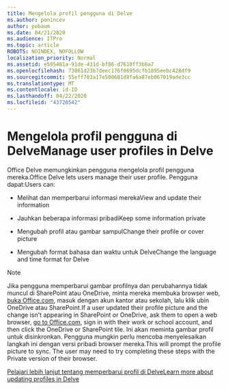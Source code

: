 ```yaml
---
title: Mengelola profil pengguna di Delve
ms.author: ponincev
author: pebaum
ms.date: 04/21/2020
ms.audience: ITPro
ms.topic: article
ROBOTS: NOINDEX, NOFOLLOW
localization_priority: Normal
ms.assetid: e595481a-91de-431d-bf86-d7610ff3b6a7
ms.openlocfilehash: 73061d23b7deec176f0695dcfb1895eebc428df9
ms.sourcegitcommit: 55eff703a17e500681d8fa6a87eb067019ade3cc
ms.translationtype: MT
ms.contentlocale: id-ID
ms.lasthandoff: 04/22/2020
ms.locfileid: "43720542"
---
```

# <a name="manage-user-profiles-in-delve"></a><span data-ttu-id="00e22-102">Mengelola profil pengguna di Delve</span><span class="sxs-lookup"><span data-stu-id="00e22-102">Manage user profiles in Delve</span></span>

<span data-ttu-id="00e22-103">Office Delve memungkinkan pengguna mengelola profil pengguna mereka.</span><span class="sxs-lookup"><span data-stu-id="00e22-103">Office Delve lets users manage their user profile.</span></span> <span data-ttu-id="00e22-104">Pengguna dapat:</span><span class="sxs-lookup"><span data-stu-id="00e22-104">Users can:</span></span>
  
- <span data-ttu-id="00e22-105">Melihat dan memperbarui informasi mereka</span><span class="sxs-lookup"><span data-stu-id="00e22-105">View and update their information</span></span>
    
- <span data-ttu-id="00e22-106">Jauhkan beberapa informasi pribadi</span><span class="sxs-lookup"><span data-stu-id="00e22-106">Keep some information private</span></span>
    
- <span data-ttu-id="00e22-107">Mengubah profil atau gambar sampul</span><span class="sxs-lookup"><span data-stu-id="00e22-107">Change their profile or cover picture</span></span>
    
- <span data-ttu-id="00e22-108">Mengubah format bahasa dan waktu untuk Delve</span><span class="sxs-lookup"><span data-stu-id="00e22-108">Change the language and time format for Delve</span></span>
    
> [!NOTE]
> <span data-ttu-id="00e22-109">Jika pengguna memperbarui gambar profilnya dan perubahannya tidak muncul di SharePoint atau OneDrive, minta mereka membuka browser web, [buka Office.com](https://www.office.com), masuk dengan akun kantor atau sekolah, lalu klik ubin OneDrive atau SharePoint.</span><span class="sxs-lookup"><span data-stu-id="00e22-109">If a user updated their profile picture and the change isn't appearing in SharePoint or OneDrive, ask them to open a web browser, [go to Office.com](https://www.office.com), sign in with their work or school account, and then click the OneDrive or SharePoint tile.</span></span> <span data-ttu-id="00e22-110">Ini akan meminta gambar profil untuk disinkronkan. Pengguna mungkin perlu mencoba menyelesaikan langkah ini dengan versi pribadi browser mereka.</span><span class="sxs-lookup"><span data-stu-id="00e22-110">This will prompt the profile picture to sync. The user may need to try completing these steps with the Private version of their browser.</span></span> 
  
[<span data-ttu-id="00e22-111">Pelajari lebih lanjut tentang memperbarui profil di Delve</span><span class="sxs-lookup"><span data-stu-id="00e22-111">Learn more about updating profiles in Delve</span></span>](https://go.microsoft.com/fwlink/?linkid=735070)
  

